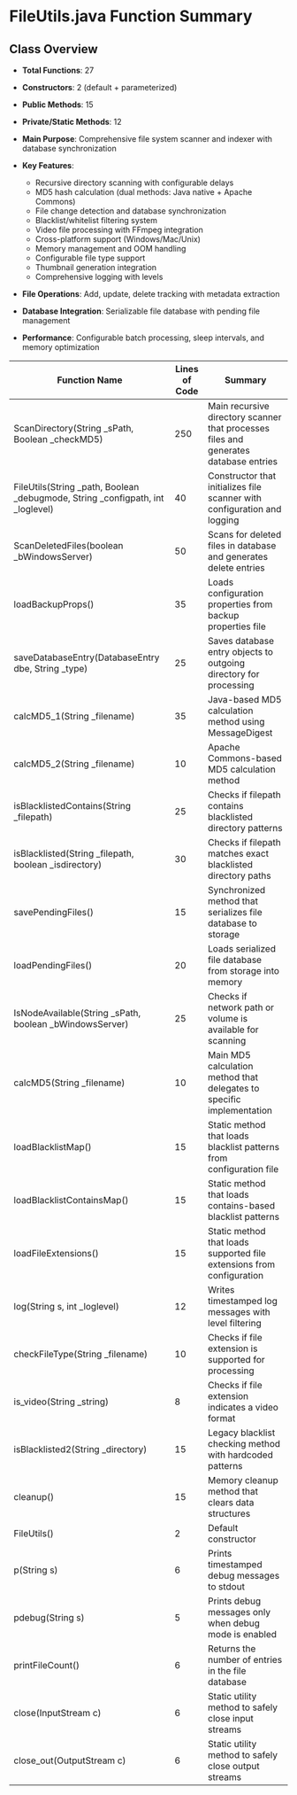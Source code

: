 # FileUtils.java Function Summary

## Class Overview

- __Total Functions__: 27

- __Constructors__: 2 (default + parameterized)

- __Public Methods__: 15

- __Private/Static Methods__: 12

- __Main Purpose__: Comprehensive file system scanner and indexer with database synchronization

- __Key Features__:

  - Recursive directory scanning with configurable delays
  - MD5 hash calculation (dual methods: Java native + Apache Commons)
  - File change detection and database synchronization
  - Blacklist/whitelist filtering system
  - Video file processing with FFmpeg integration
  - Cross-platform support (Windows/Mac/Unix)
  - Memory management and OOM handling
  - Configurable file type support
  - Thumbnail generation integration
  - Comprehensive logging with levels

- __File Operations__: Add, update, delete tracking with metadata extraction

- __Database Integration__: Serializable file database with pending file management

- __Performance__: Configurable batch processing, sleep intervals, and memory optimization

| Function Name | Lines of Code | Summary |
|---------------|---------------|---------|
| ScanDirectory(String _sPath, Boolean _checkMD5) | 250 | Main recursive directory scanner that processes files and generates database entries |
| FileUtils(String _path, Boolean _debugmode, String _configpath, int _loglevel) | 40 | Constructor that initializes file scanner with configuration and logging |
| ScanDeletedFiles(boolean _bWindowsServer) | 50 | Scans for deleted files in database and generates delete entries |
| loadBackupProps() | 35 | Loads configuration properties from backup properties file |
| saveDatabaseEntry(DatabaseEntry dbe, String _type) | 25 | Saves database entry objects to outgoing directory for processing |
| calcMD5_1(String _filename) | 35 | Java-based MD5 calculation method using MessageDigest |
| calcMD5_2(String _filename) | 10 | Apache Commons-based MD5 calculation method |
| isBlacklistedContains(String _filepath) | 25 | Checks if filepath contains blacklisted directory patterns |
| isBlacklisted(String _filepath, boolean _isdirectory) | 30 | Checks if filepath matches exact blacklisted directory paths |
| savePendingFiles() | 15 | Synchronized method that serializes file database to storage |
| loadPendingFiles() | 20 | Loads serialized file database from storage into memory |
| IsNodeAvailable(String _sPath, boolean _bWindowsServer) | 25 | Checks if network path or volume is available for scanning |
| calcMD5(String _filename) | 10 | Main MD5 calculation method that delegates to specific implementation |
| loadBlacklistMap() | 15 | Static method that loads blacklist patterns from configuration file |
| loadBlacklistContainsMap() | 15 | Static method that loads contains-based blacklist patterns |
| loadFileExtensions() | 15 | Static method that loads supported file extensions from configuration |
| log(String s, int _loglevel) | 12 | Writes timestamped log messages with level filtering |
| checkFileType(String _filename) | 10 | Checks if file extension is supported for processing |
| is_video(String _string) | 8 | Checks if file extension indicates a video format |
| isBlacklisted2(String _directory) | 15 | Legacy blacklist checking method with hardcoded patterns |
| cleanup() | 15 | Memory cleanup method that clears data structures |
| FileUtils() | 2 | Default constructor |
| p(String s) | 6 | Prints timestamped debug messages to stdout |
| pdebug(String s) | 5 | Prints debug messages only when debug mode is enabled |
| printFileCount() | 6 | Returns the number of entries in the file database |
| close(InputStream c) | 6 | Static utility method to safely close input streams |
| close_out(OutputStream c) | 6 | Static utility method to safely close output streams |